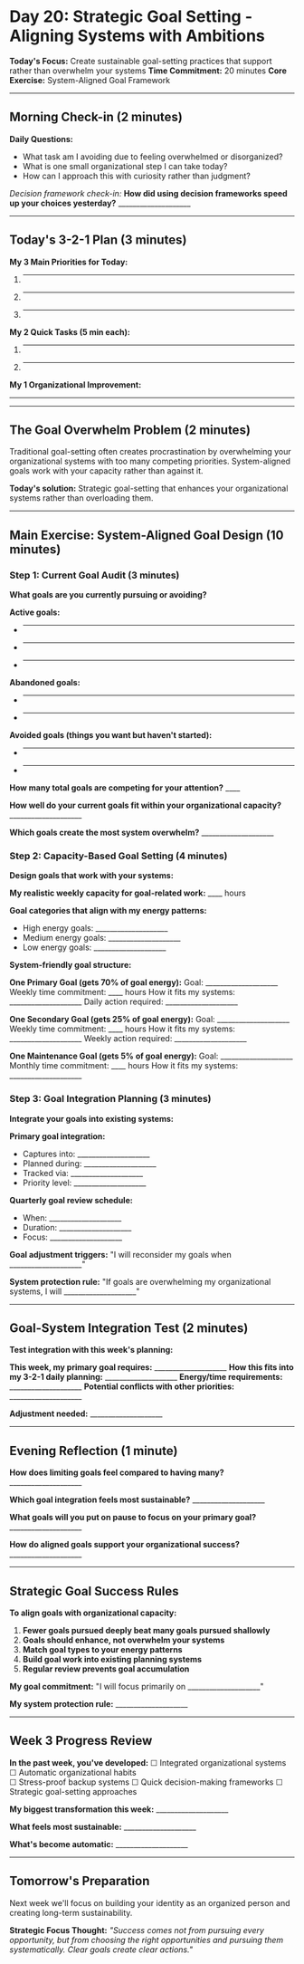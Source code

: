 # Day 20: Strategic Goal Setting - Aligning Systems with Ambitions

**Today's Focus:** Create sustainable goal-setting practices that support rather than overwhelm your systems
**Time Commitment:** 20 minutes
**Core Exercise:** System-Aligned Goal Framework

---

## Morning Check-in (2 minutes)

**Daily Questions:**
- What task am I avoiding due to feeling overwhelmed or disorganized?
- What is one small organizational step I can take today?
- How can I approach this with curiosity rather than judgment?

*Decision framework check-in:*
**How did using decision frameworks speed up your choices yesterday?** ____________________

---

## Today's 3-2-1 Plan (3 minutes)

**My 3 Main Priorities for Today:**
1. ____________________
2. ____________________
3. ____________________

**My 2 Quick Tasks (5 min each):**
1. ____________________
2. ____________________

**My 1 Organizational Improvement:**
____________________

---

## The Goal Overwhelm Problem (2 minutes)

Traditional goal-setting often creates procrastination by overwhelming your organizational systems with too many competing priorities. System-aligned goals work with your capacity rather than against it.

**Today's solution:** Strategic goal-setting that enhances your organizational systems rather than overloading them.

---

## Main Exercise: System-Aligned Goal Design (10 minutes)

### Step 1: Current Goal Audit (3 minutes)

**What goals are you currently pursuing or avoiding?**

**Active goals:**
- ____________________
- ____________________
- ____________________

**Abandoned goals:**
- ____________________
- ____________________

**Avoided goals (things you want but haven't started):**
- ____________________
- ____________________

**How many total goals are competing for your attention?** ____

**How well do your current goals fit within your organizational capacity?** ____________________

**Which goals create the most system overwhelm?** ____________________

### Step 2: Capacity-Based Goal Setting (4 minutes)

**Design goals that work with your systems:**

**My realistic weekly capacity for goal-related work:** ____ hours

**Goal categories that align with my energy patterns:**
- High energy goals: ____________________
- Medium energy goals: ____________________
- Low energy goals: ____________________

**System-friendly goal structure:**

**One Primary Goal (gets 70% of goal energy):**
Goal: ____________________
Weekly time commitment: ____ hours
How it fits my systems: ____________________
Daily action required: ____________________

**One Secondary Goal (gets 25% of goal energy):**
Goal: ____________________
Weekly time commitment: ____ hours
How it fits my systems: ____________________
Weekly action required: ____________________

**One Maintenance Goal (gets 5% of goal energy):**
Goal: ____________________
Monthly time commitment: ____ hours
How it fits my systems: ____________________

### Step 3: Goal Integration Planning (3 minutes)

**Integrate your goals into existing systems:**

**Primary goal integration:**
- Captures into: ____________________
- Planned during: ____________________
- Tracked via: ____________________
- Priority level: ____________________

**Quarterly goal review schedule:**
- When: ____________________
- Duration: ____________________
- Focus: ____________________

**Goal adjustment triggers:**
"I will reconsider my goals when ____________________"

**System protection rule:**
"If goals are overwhelming my organizational systems, I will ____________________"

---

## Goal-System Integration Test (2 minutes)

**Test integration with this week's planning:**

**This week, my primary goal requires:** ____________________
**How this fits into my 3-2-1 daily planning:** ____________________
**Energy/time requirements:** ____________________
**Potential conflicts with other priorities:** ____________________

**Adjustment needed:** ____________________

---

## Evening Reflection (1 minute)

**How does limiting goals feel compared to having many?** ____________________

**Which goal integration feels most sustainable?** ____________________

**What goals will you put on pause to focus on your primary goal?** ____________________

**How do aligned goals support your organizational success?** ____________________

---

## Strategic Goal Success Rules

**To align goals with organizational capacity:**

1. **Fewer goals pursued deeply beat many goals pursued shallowly**
2. **Goals should enhance, not overwhelm your systems**
3. **Match goal types to your energy patterns**
4. **Build goal work into existing planning systems**
5. **Regular review prevents goal accumulation**

**My goal commitment:** "I will focus primarily on ____________________"

**My system protection rule:** ____________________

---

## Week 3 Progress Review

**In the past week, you've developed:**
☐ Integrated organizational systems
☐ Automatic organizational habits  
☐ Stress-proof backup systems
☐ Quick decision-making frameworks
☐ Strategic goal-setting approaches

**My biggest transformation this week:** ____________________

**What feels most sustainable:** ____________________

**What's become automatic:** ____________________

---

## Tomorrow's Preparation
Next week we'll focus on building your identity as an organized person and creating long-term sustainability.

**Strategic Focus Thought:**
*"Success comes not from pursuing every opportunity, but from choosing the right opportunities and pursuing them systematically. Clear goals create clear actions."*